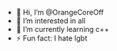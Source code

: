 - 👋 Hi, I’m @OrangeCoreOff
- 👀 I’m interested in all
- 🌱 I’m currently learning c++
- ⚡ Fun fact: I hate lgbt

<!---
OrangeCoreOff/OrangeCoreOff is a ✨ special ✨ repository because its `README.md` (this file) appears on your GitHub profile.
You can click the Preview link to take a look at your changes.
--->
